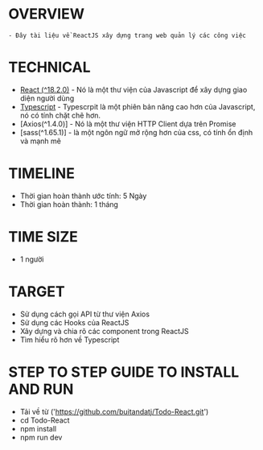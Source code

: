 # OVERVIEW

    - Đây tài liệu về ReactJS xây dựng trang web quản lý các công việc

# TECHNICAL

- [React (^18.2.0)](https://reactjs.org/) - Nó là một thư viện của Javascript để xây dựng giao diện người dùng
- [Typescript](https://www.typescriptlang.org/) - Typescrpit là một phiên bản nâng cao hơn của Javascript, nó có tính chặt chẽ hơn.
- [Axios(^1.4.0)] - Nó là một thư viện HTTP Client dựa trên Promise
- [sass(^1.65.1)] - là một ngôn ngữ mở rộng hơn của css, có tính ổn định và mạnh mẽ

# TIMELINE

- Thời gian hoàn thành ước tính: 5 Ngày
- Thời gian hoàn thành: 1 tháng

# TIME SIZE

- 1 người

# TARGET

- Sử dụng cách gọi API từ thư viện Axios
- Sử dụng các Hooks của ReactJS
- Xây dựng và chia rõ các component trong ReactJS
- Tìm hiểu rõ hơn về Typescript

# STEP TO STEP GUIDE TO INSTALL AND RUN

- Tải về từ ('https://github.com/buitandatj/Todo-React.git')
- cd Todo-React
- npm install
- npm run dev
